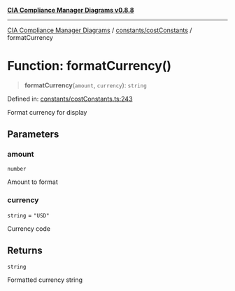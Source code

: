 [**CIA Compliance Manager Diagrams v0.8.8**](../../../README.md)

***

[CIA Compliance Manager Diagrams](../../../modules.md) / [constants/costConstants](../README.md) / formatCurrency

# Function: formatCurrency()

> **formatCurrency**(`amount`, `currency`): `string`

Defined in: [constants/costConstants.ts:243](https://github.com/Hack23/cia-compliance-manager/blob/283c1f3ddf6c7084b20c21176cda3bc5166ffcb9/src/constants/costConstants.ts#L243)

Format currency for display

## Parameters

### amount

`number`

Amount to format

### currency

`string` = `"USD"`

Currency code

## Returns

`string`

Formatted currency string
